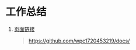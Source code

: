 # 工作总结
1. [页面链接](https://github.com/wpc1720453219/docs)
    > <https://github.com/wpc1720453219/docs/>
